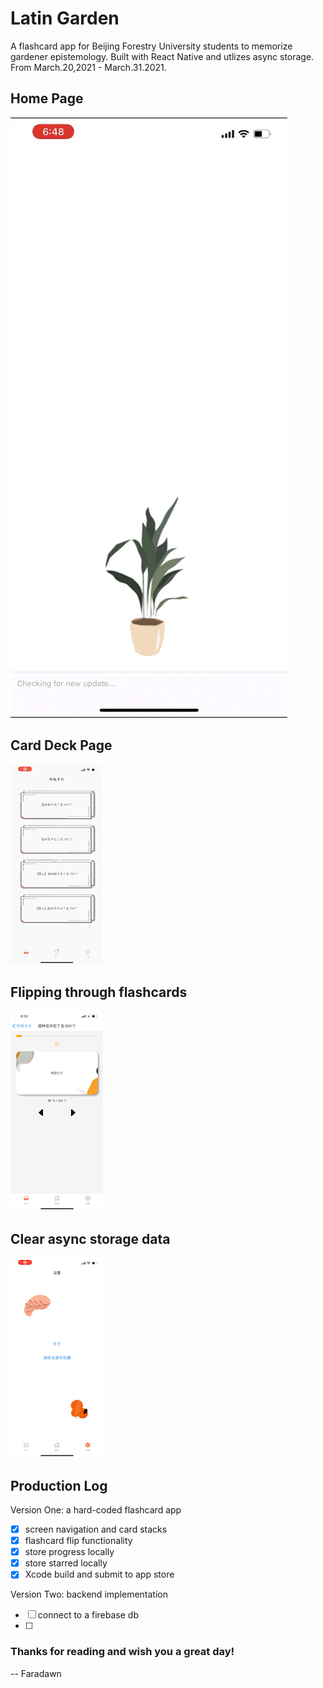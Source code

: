 # Latin Garden
A flashcard app for Beijing Forestry University students to memorize gardener epistemology.
Built with React Native and utlizes async storage.
From March.20,2021 - March.31.2021. 

## Home Page
![home page demo](./assets/demo1.GIF)

## Card Deck Page
![card deck demo](./assets/demo2.GIF)

## Flipping through flashcards
![flashcard demo](./assets/demo3.GIF)

## Clear async storage data
![clear storage](./assets/demo4.GIF)

## Production Log 
Version One: a hard-coded flashcard app
- [x] screen navigation and card stacks
- [x] flashcard flip functionality
- [x] store progress locally
- [x] store starred locally
- [x] Xcode build and submit to app store

Version Two: backend implementation
- [ ] connect to a firebase db
- [ ]


### Thanks for reading and wish you a great day!
-- Faradawn





